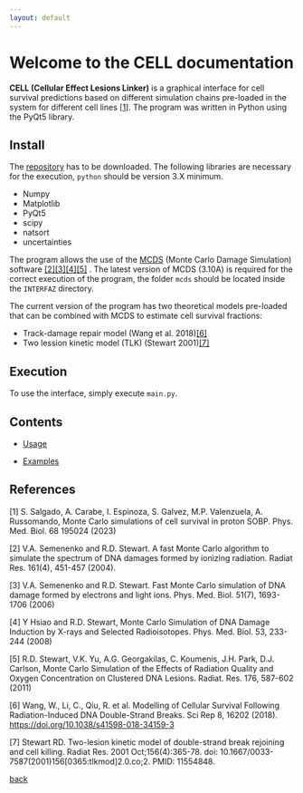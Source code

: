 ```yaml
---
layout: default
---
```


# Welcome to the CELL documentation

**CELL (Cellular Effect Lesions Linker)** is a graphical interface for cell survival predictions based on different simulation chains pre-loaded in the system for different cell lines [[1]](#references). The program was written in Python using the PyQt5 library.

## Install

The [repository](https://github.com/mpvalen/interfaz_grafica_adn) has to be downloaded. The following libraries are necessary for the execution,  `python`  should be version 3.X minimum.

- Numpy
- Matplotlib
- PyQt5
- scipy
- natsort
- uncertainties

The program allows the use of the [MCDS](https://faculty.washington.edu/trawets/mcds/) (Monte Carlo Damage Simulation) software [[2]](#references)[[3]](#references)[[4]](#references)[[5]](#references) . The latest version of MCDS (3.10A) is required for the correct execution of the program, the folder  `mcds` should be located inside the `INTERFAZ` directory.

The current version of the program has two theoretical models pre-loaded that can be combined with MCDS to estimate cell survival fractions:
- Track-damage repair model (Wang et al. 2018)[[6]](#references)
- Two lession kinetic model (TLK) (Stewart 2001)[[7]](#references)

## Execution

To use the interface, simply execute `main.py`.

## Contents

- [Usage](./usage.md)

- [Examples](./examples.md)

## References

[1] S. Salgado, A. Carabe, I. Espinoza, S. Galvez, M.P. Valenzuela, A. Russomando, Monte Carlo simulations of cell survival in proton SOBP. Phys. Med. Biol. 68 195024 (2023)

[2] V.A. Semenenko and R.D. Stewart. A fast Monte Carlo algorithm to simulate the spectrum of DNA damages formed by ionizing radiation. Radiat Res. 161(4), 451-457 (2004).

[3] V.A. Semenenko and R.D. Stewart. Fast Monte Carlo simulation of DNA damage formed by electrons and light ions. Phys. Med. Biol. 51(7), 1693-1706 (2006)

[4] Y Hsiao and  R.D. Stewart, Monte Carlo Simulation of DNA Damage Induction by X-rays and Selected Radioisotopes. Phys. Med. Biol. 53, 233-244 (2008)

[5] R.D. Stewart, V.K. Yu, A.G. Georgakilas, C. Koumenis, J.H. Park, D.J. Carlson, Monte Carlo Simulation of the Effects of Radiation Quality and Oxygen Concentration on Clustered DNA Lesions. Radiat. Res. 176, 587-602 (2011)

[6] Wang, W., Li, C., Qiu, R. et al. Modelling of Cellular Survival Following Radiation-Induced DNA Double-Strand Breaks. Sci Rep 8, 16202 (2018). https://doi.org/10.1038/s41598-018-34159-3

[7] Stewart RD. Two-lesion kinetic model of double-strand break rejoining and cell killing. Radiat Res. 2001 Oct;156(4):365-78. doi: 10.1667/0033-7587(2001)156[0365:tlkmod]2.0.co;2. PMID: 11554848.

[back](./)
